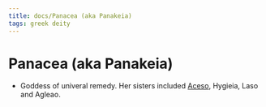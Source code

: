 ```yaml
---
title: docs/Panacea (aka Panakeia)
tags: greek deity
---
```


# Panacea (aka Panakeia) 
- Goddess of univeral remedy. Her sisters included [Aceso](Aceso.md), Hygieia, Laso and Agleao.